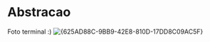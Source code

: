 # Abstracao
Foto terminal :)
![{625AD88C-9BB9-42E8-810D-17DD8C09AC5F}](https://github.com/user-attachments/assets/86d7aa06-3fcf-4e58-a088-bb5ef0e8807d)
